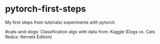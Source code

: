 # pytorch-first-steps
My first steps from tutorials/ experiments with pytorch

#cats-and-dogs:
Classification algo with data from: Kaggle (Dogs vs. Cats Redux: Kernels Edition)

